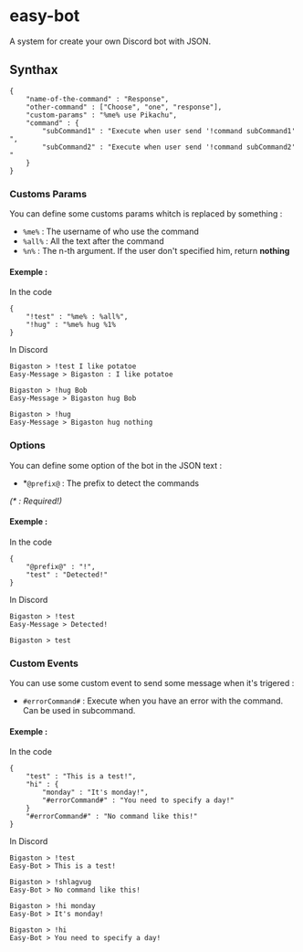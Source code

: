 # easy-bot
A system for create your own Discord bot with JSON.

## Synthax
```
{
	"name-of-the-command" : "Response",
	"other-command" : ["Choose", "one", "response"],
	"custom-params" : "%me% use Pikachu",
	"command" : {
		"subCommand1" : "Execute when user send '!command subCommand1' ",
		"subCommand2" : "Execute when user send '!command subCommand2' "
	}
}
```

### Customs Params
You can define some customs params whitch is replaced by something :
- `%me%` : The username of who use the command
- `%all%` : All the text after the command 
- `%n%` : The n-th argument. If the user don't specified him, return **nothing**

#### Exemple :
In the code
```
{
	"!test" : "%me% : %all%",
	"!hug" : "%me% hug %1%
}
```

In Discord
```
Bigaston > !test I like potatoe
Easy-Message > Bigaston : I like potatoe

Bigaston > !hug Bob
Easy-Message > Bigaston hug Bob

Bigaston > !hug
Easy-Message > Bigaston hug nothing
```

### Options
You can define some option of the bot in the JSON text :
- \*`@prefix@` : The prefix to detect the commands

*(\* : Required!)*

#### Exemple :
In the code
```
{
	"@prefix@" : "!",
	"test" : "Detected!"
}
```

In Discord
```
Bigaston > !test
Easy-Message > Detected!

Bigaston > test
```

### Custom Events
You can use some custom event to send some message when it's trigered :
- `#errorCommand#` : Execute when you have an error with the command. Can be used in subcommand.

#### Exemple :
In the code
```
{
	"test" : "This is a test!",
	"hi" : {
		"monday" : "It's monday!",
		"#errorCommand#" : "You need to specify a day!"
	}
	"#errorCommand#" : "No command like this!"
}
```

In Discord
```
Bigaston > !test
Easy-Bot > This is a test!

Bigaston > !shlagvug
Easy-Bot > No command like this!

Bigaston > !hi monday
Easy-Bot > It's monday!

Bigaston > !hi
Easy-Bot > You need to specify a day!
